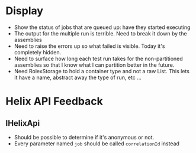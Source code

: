 # Display

- Show the status of jobs that are queued up: have they started executing
- The output for the multiple run is terrible. Need to break it down by 
the assemblies
- Need to raise the errors up so what failed is visible. Today it's completely
hidden.
- Need to surface how long each test run takes for the non-partitioned assemblies
so that I know what I can partition better in the future.
- Need RolexStorage to hold a container type and not a raw List<HelixJob>. This lets it have a 
name, abstract away the type of run, etc ...

# Helix API Feedback

## IHelixApi
- Should be possible to determine if it's anonymous or not.
- Every parameter named `job` should be called `correlationId` instead
